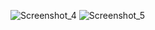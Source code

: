 ![Screenshot_4](https://github.com/user-attachments/assets/c1cb5c7f-06a3-4279-8875-3e5e0f758b13)
![Screenshot_5](https://github.com/user-attachments/assets/f6749b5f-b396-4f28-af5a-ff59023dff0d)

